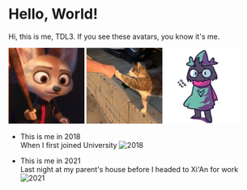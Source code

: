 # Hello, World!
Hi, this is me, TDL3.
If you see these avatars, you know it's me.
<!-- Had to use html tag here to set image sizes -->

<img src="imgs/avatar-1.jpg" alt="nick" width="150"/>
<img src="imgs/avatar-2.jpg" alt="nick" width="150"/>
<img src="imgs/avatar-3.jpg" alt="nick" width="150"/>

- This is me in 2018  
When I first joined University
![2018](imgs/2019.png)

- This is me in 2021  
Last night at my parent's house before I headed to Xi'An for work
![2021](img/2021.png)
